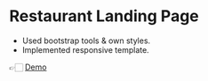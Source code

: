 # Restaurant Landing Page

- Used bootstrap tools & own styles.
- Implemented responsive template.

👉🏻 [Demo](https://tejacharan12.github.io/Restaurant-Page/)

